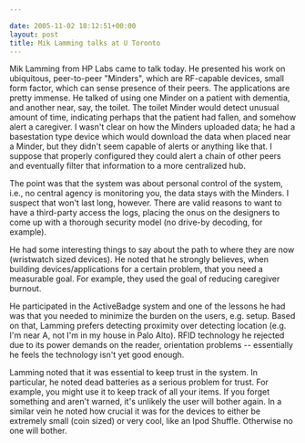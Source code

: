 ```yaml
---

date: 2005-11-02 18:12:51+00:00
layout: post
title: Mik Lamming talks at U Toronto
---
```


Mik Lamming from HP  Labs came to talk today.  He presented his work on ubiquitous, peer-to-peer "Minders", which are RF-capable devices, small form factor, which can sense presence of their peers.  The applications are pretty immense.  He talked of using one Minder on a patient with dementia, and another near, say, the toilet.  The toilet Minder would detect unusual amount of time, indicating perhaps that the patient had fallen, and somehow alert a caregiver.  I wasn't clear on how the Minders uploaded data; he had a basestation type device which would download the data when placed near a Minder, but they didn't seem capable of alerts or anything like that.  I suppose that properly configured they could alert a chain of other peers and eventually filter that information to a more centralized hub.

The point was that the system was about personal control of the system, i.e., no central agency is monitoring you, the data stays with the Minders.  I suspect that won't last long, however.  There are valid reasons to want to have a third-party access the logs, placing the onus on the designers to come up with a thorough security model (no drive-by decoding, for example).

He had some interesting things to say about the path to where they are now (wristwatch sized devices).  He noted that he strongly believes, when building devices/applications for a certain problem, that you need a measurable goal.  For example, they used the goal of reducing caregiver burnout.

He participated in the ActiveBadge system and one of the lessons he had was that you needed to minimize the burden on the users, e.g. setup.  Based on that, Lamming prefers detecting proximity over detecting location (e.g. I'm near A, not I'm in my house in Palo Alto).  RFID technology he rejected due to its power demands on the reader, orientation problems -- essentially he feels the technology isn't yet good enough.

Lamming noted that it was essential to keep trust in the system.  In particular, he noted dead batteries as a serious problem for trust.  For example, you might use it to keep track of all your items.  If you forget something and aren't warned, it's unlikely the user will bother again.  In a similar vein he noted how crucial it was for the devices to either be extremely small (coin sized) or very cool, like an Ipod Shuffle.  Otherwise no one will bother.
